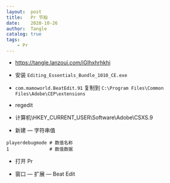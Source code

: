 ```yaml
---
layout:  post
title:   Pr 节拍
date:    2020-10-26
author:  Tangle
catalog: true
tags:
    - Pr
---
```


- <https://tangle.lanzoui.com/iGIhxhrhkhi>

- 安装 `Editing_Essentials_Bundle_1010_CE.exe`

- `com.mamoworld.BeatEdit.91` 复制到 `C:\Program Files\Common Files\Adobe\CEP\extensions`

- regedit

- 计算机\HKEY_CURRENT_USER\Software\Adobe\CSXS.9

- 新建 — 字符串值

```
playerdebugmode # 数值名称
1               # 数值数据
```

- 打开 Pr

- 窗口 — 扩展 — Beat Edit
